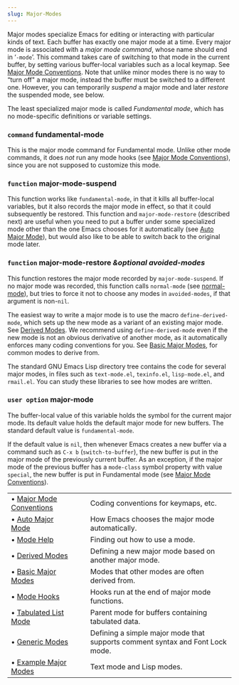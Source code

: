 ```yaml
---
slug: Major-Modes
---
```


Major modes specialize Emacs for editing or interacting with particular kinds of text. Each buffer has exactly one major mode at a time. Every major mode is associated with a *major mode command*, whose name should end in ‘`-mode`’. This command takes care of switching to that mode in the current buffer, by setting various buffer-local variables such as a local keymap. See [Major Mode Conventions](Major-Mode-Conventions). Note that unlike minor modes there is no way to “turn off" a major mode, instead the buffer must be switched to a different one. However, you can temporarily *suspend* a major mode and later *restore* the suspended mode, see below.

The least specialized major mode is called *Fundamental mode*, which has no mode-specific definitions or variable settings.

### <span className="tag command">`command`</span> **fundamental-mode**

This is the major mode command for Fundamental mode. Unlike other mode commands, it does *not* run any mode hooks (see [Major Mode Conventions](Major-Mode-Conventions)), since you are not supposed to customize this mode.

### <span className="tag function">`function`</span> **major-mode-suspend**

This function works like `fundamental-mode`, in that it kills all buffer-local variables, but it also records the major mode in effect, so that it could subsequently be restored. This function and `major-mode-restore` (described next) are useful when you need to put a buffer under some specialized mode other than the one Emacs chooses for it automatically (see [Auto Major Mode](Auto-Major-Mode)), but would also like to be able to switch back to the original mode later.

### <span className="tag function">`function`</span> **major-mode-restore** *\&optional avoided-modes*

This function restores the major mode recorded by `major-mode-suspend`. If no major mode was recorded, this function calls `normal-mode` (see [normal-mode](Auto-Major-Mode)), but tries to force it not to choose any modes in `avoided-modes`, if that argument is non-`nil`.

The easiest way to write a major mode is to use the macro `define-derived-mode`, which sets up the new mode as a variant of an existing major mode. See [Derived Modes](Derived-Modes). We recommend using `define-derived-mode` even if the new mode is not an obvious derivative of another mode, as it automatically enforces many coding conventions for you. See [Basic Major Modes](Basic-Major-Modes), for common modes to derive from.

The standard GNU Emacs Lisp directory tree contains the code for several major modes, in files such as `text-mode.el`, `texinfo.el`, `lisp-mode.el`, and `rmail.el`. You can study these libraries to see how modes are written.

### <span className="tag useroption">`user option`</span> **major-mode**

The buffer-local value of this variable holds the symbol for the current major mode. Its default value holds the default major mode for new buffers. The standard default value is `fundamental-mode`.

If the default value is `nil`, then whenever Emacs creates a new buffer via a command such as `C-x b` (`switch-to-buffer`), the new buffer is put in the major mode of the previously current buffer. As an exception, if the major mode of the previous buffer has a `mode-class` symbol property with value `special`, the new buffer is put in Fundamental mode (see [Major Mode Conventions](Major-Mode-Conventions)).

|                                                    |    |                                                                               |
| :------------------------------------------------- | -- | :---------------------------------------------------------------------------- |
| • [Major Mode Conventions](Major-Mode-Conventions) |    | Coding conventions for keymaps, etc.                                          |
| • [Auto Major Mode](Auto-Major-Mode)               |    | How Emacs chooses the major mode automatically.                               |
| • [Mode Help](Mode-Help)                           |    | Finding out how to use a mode.                                                |
| • [Derived Modes](Derived-Modes)                   |    | Defining a new major mode based on another major mode.                        |
| • [Basic Major Modes](Basic-Major-Modes)           |    | Modes that other modes are often derived from.                                |
| • [Mode Hooks](Mode-Hooks)                         |    | Hooks run at the end of major mode functions.                                 |
| • [Tabulated List Mode](Tabulated-List-Mode)       |    | Parent mode for buffers containing tabulated data.                            |
| • [Generic Modes](Generic-Modes)                   |    | Defining a simple major mode that supports comment syntax and Font Lock mode. |
| • [Example Major Modes](Example-Major-Modes)       |    | Text mode and Lisp modes.                                                     |
